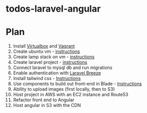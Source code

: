 # todos-laravel-angular

# Plan
1. Install [Virtualbox](https://phoenixnap.com/kb/install-virtualbox-on-ubuntu) and [Vagrant](https://linuxize.com/post/how-to-install-vagrant-on-ubuntu-20-04/)
2. Create ubuntu vm - [instructions](https://app.vagrantup.com/bento/boxes/ubuntu-22.04)
3. Create lamp stack on vm - [instructions](https://www.digitalocean.com/community/tutorials/how-to-install-linux-apache-mysql-php-lamp-stack-on-ubuntu-22-04)
4. Create laravel project - [instructions](https://laravel.com/docs/9.x/installation)
5. Connect laravel to mysql db and run migrations
6. Enable authentication with [Laravel Breeze](https://laravel.com/docs/9.x/starter-kits#laravel-breeze)
7. Install tailwind css - [Instructions](https://tailwindcss.com/docs/guides/laravel)
8. Use components to build out front-end in Blade - [Instructions](https://laravel.com/docs/9.x/blade#components)
9. Ability to upload images (first locally, then to S3)
10. Host project in AWS with an EC2 instance and Route53
11. Refactor front end to Angular
12. Host angular in S3 with the CDN
